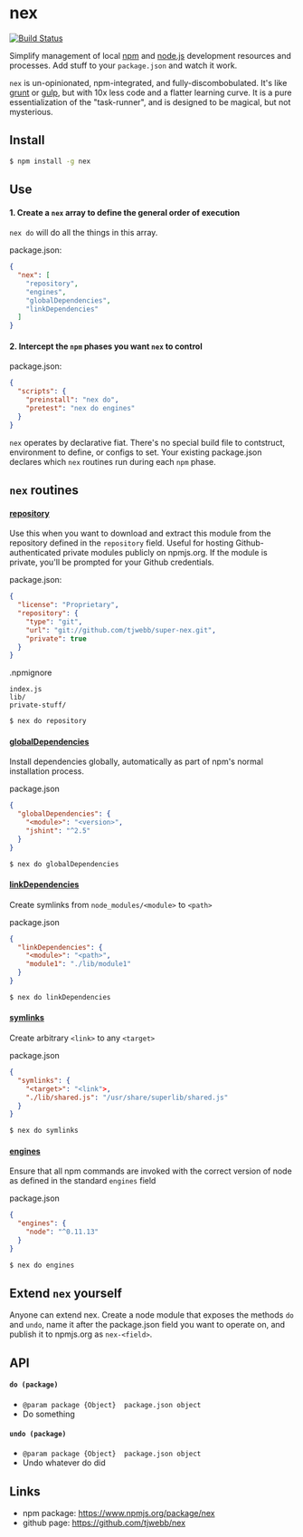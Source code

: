 # nex

[![Build Status](https://travis-ci.org/tjwebb/nex.png)](https://travis-ci.org/tjwebb/nex)

Simplify management of local [npm](npmjs.org) and [node.js](nodejs.org) development resources and processes. Add stuff to your `package.json` and watch it work. 

`nex` is un-opinionated, npm-integrated, and fully-discombobulated. It's like [grunt](http://gruntjs.com) or [gulp](http://gulpjs.com), but with 10x less code and a flatter learning curve. It is a pure essentialization of the "task-runner", and is designed to be magical, but not mysterious.

## Install
```sh
$ npm install -g nex
```

## Use

#### 1. Create a `nex` array to define the general order of execution
`nex do` will do all the things in this array.

package.json:
```json
{
  "nex": [
    "repository",
    "engines",
    "globalDependencies",
    "linkDependencies"
  ]
}
```

#### 2. Intercept the `npm` phases you want `nex` to control
package.json:
```json
{
  "scripts": {
    "preinstall": "nex do",
    "pretest": "nex do engines"
  }
}
```
`nex` operates by declarative fiat. There's no special build file to contstruct, environment to define, or configs to set. Your existing package.json declares which `nex` routines run during each `npm` phase.

## `nex` routines

#### [repository](https://www.npmjs.org/package/nex-repository)
Use this when you want to download and extract this module from the repository defined in the `repository` field. Useful for hosting Github-authenticated private modules publicly on npmjs.org. If the module is private, you'll be prompted for your Github credentials.

package.json:
```json
{
  "license": "Proprietary",
  "repository": {
    "type": "git",
    "url": "git://github.com/tjwebb/super-nex.git",
    "private": true
  }
}

```
.npmignore
```
index.js
lib/
private-stuff/
```
```sh
$ nex do repository
```

#### [globalDependencies](https://www.npmjs.org/package/nex-global-dependencies)
Install dependencies globally, automatically as part of npm's normal installation process.

package.json
```json
{
  "globalDependencies": {
    "<module>": "<version>",
    "jshint": "^2.5"
  }
}
```

```sh
$ nex do globalDependencies
```
  
#### [linkDependencies](https://www.npmjs.org/package/nex-link-dependencies)
Create symlinks from `node_modules/<module>` to `<path>`

package.json
```json
{
  "linkDependencies": {
    "<module>": "<path>",
    "module1": "./lib/module1"
  }
}
```
```sh
$ nex do linkDependencies
```

#### [symlinks](https://www.npmjs.org/package/symlinks)
Create arbitrary `<link>` to any `<target>`

package.json
```json
{
  "symlinks": {
    "<target>": "<link">,
    "./lib/shared.js": "/usr/share/superlib/shared.js"
  }
}
```
```sh
$ nex do symlinks
```

#### [engines](https://www.npmjs.org/package/engines)
Ensure that all npm commands are invoked with the correct version of node as defined in the standard `engines` field

package.json
```json
{
  "engines": {
    "node": "^0.11.13"
  }
}
```
```sh
$ nex do engines
```

## Extend `nex` yourself
Anyone can extend nex. Create a node module that exposes the methods `do` and `undo`, name it after the package.json field you want to operate on, and publish it to npmjs.org as `nex-<field>`.

## API

#### `do (package)`
  - `@param package {Object}  package.json object`
  - Do something

#### `undo (package)`
  - `@param package {Object}  package.json object`
  - Undo whatever do did

## Links
- npm package: <https://www.npmjs.org/package/nex>
- github page: <https://github.com/tjwebb/nex>

